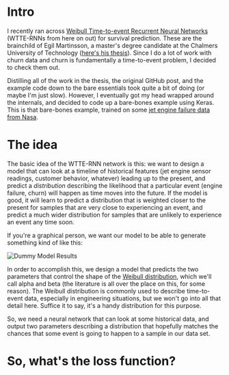 # Intro

I recently ran across [Weibull Time-to-event Recurrent Neural Networks](https://ragulpr.github.io/2016/12/22/WTTE-RNN-Hackless-churn-modeling/ "WTTE-RNN Original Post") (WTTE-RNNs from here on out) for survival prediction. These are the brainchild of Egil Martinsson, a master's degree candidate at the Chalmers University of Technology ([here's his thesis](https://ragulpr.github.io/assets/draft_master_thesis_martinsson_egil_wtte_rnn_2016.pdf "Egil Martinsson Thesis")). Since I do a lot of work with churn data and churn is fundamentally a time-to-event problem, I decided to check them out.

Distilling all of the work in the thesis, the original GitHub post, and the example code down to the bare essentials took quite a bit of doing (or maybe I'm just slow). However, I eventually got my head wrapped around the internals, and decided to code up a bare-bones example using Keras. This is that bare-bones example, trained on some [jet engine failure data from Nasa](https://ti.arc.nasa.gov/tech/dash/pcoe/prognostic-data-repository/ "NASA Prognostics Data Repository").

# The idea

The basic idea of the WTTE-RNN network is this: we want to design a model that can look at a timeline of historical features (jet engine sensor readings, customer behavior, whatever) leading up to the present, and predict a _distribution_ describing the likelihood that a particular event (engine failure, churn) will happen as time moves into the future. If the model is good, it will learn to predict a distribution that is weighted closer to the present for samples that are very close to experiencing an event, and predict a much wider distribution for samples that are unlikely to experience an event any time soon.

If you're a graphical person, we want our model to be able to generate something kind of like this:

![Dummy Model Results](http://i.imgur.com/EXPKvtm.png)

In order to accomplish this, we design a model that predicts the two parameters that control the shape of the [Weibull distribution](https://en.wikipedia.org/wiki/Weibull_distribution "Wikipedia: Weibull Distribution"), which we'll call alpha and beta (the literature is all over the place on this, for some reason). The Weibull distribution is commonly used to describe time-to-event data, especially in engineering situations, but we won't go into all that detail here. Suffice it to say, it's a handy distribution for this purpose.

So, we need a neural network that can look at some historical data, and output two parameters describing a distribution that hopefully matches the chances that some event is going to happen to a sample in our data set.

# So, what's the loss function?
